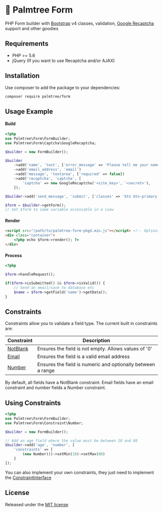 # :palm_tree: Palmtree Form

PHP Form builder with [Bootstrap](https://getbootstrap.com/) v4 classes, validation, [Google Recaptcha](https://www.google.com/recaptcha/intro/) support and other goodies

## Requirements
* PHP >= 5.6
* jQuery (If you want to use Recaptcha and/or AJAX)

## Installation

Use composer to add the package to your dependencies:
```bash
composer require palmtree/form
```

## Usage Example

#### Build
```php
<?php
use Palmtree\Form\FormBuilder;
use Palmtree\Form\Captcha\GoogleRecaptcha;

$builder = new FormBuilder();

$builder
    ->add('name', 'text', ['error_message' => 'Please tell me your name'])
    ->add('email_address', 'email')
    ->add('message', 'textarea', ['required' => false])
    ->add('recaptcha', 'captcha', [
        'captcha' => new GoogleRecaptcha('<site_key>', '<secret>'),
    ]);

$builder->add('send_message', 'submit', ['classes' => 'btn btn-primary']);

$form = $builder->getForm();
// Set $form to some variable accessible in a view

```

#### Render
```html
<script src="/path/to/palmtree-form-pkgd.min.js"></script> <!-- Optional -->
<div class="container">
    <?php echo $form->render(); ?>
</div>
```

#### Process
```php
<?php

$form->handleRequest();

if($form->isSubmitted() && $form->isValid()) {
    // Send an email/save to database etc
    $name = $form->getField('name')->getData();
}
```

## Constraints

Constraints allow you to validate a field type. The current built in constraints are:

| Constraint       | Description |
| ------------- |-------------|
| [NotBlank](src/Constraint/NotBlank.php)  | Ensures the field is not empty. Allows values of '0'
| [Email](src/Constraint/Email.php)        | Ensures the field is a valid email address
| [Number](src/Constraint/Number.php)      | Ensures the field is numeric and optionally between a range

By default, all fields have a NotBlank constraint. 
Email fields have an email constraint and number fields a Number constraint.

## Using Constraints
```php
<?php
use Palmtree\Form\FormBuilder;
use Palmtree\Form\Constraint\Number;

$builder = new FormBuilder();

// Add an age field where the value must be between 18 and 80
$builder->add('age', 'number', [
    'constraints' => [
        (new Number())->setMin(18)->setMax(80)
    ]    
]);

```

You can also implement your own constraints, they just need to implement the [ConstraintInterface](src/Constraint/ConstraintInterface.php)

## License

Released under the [MIT license](LICENSE)
